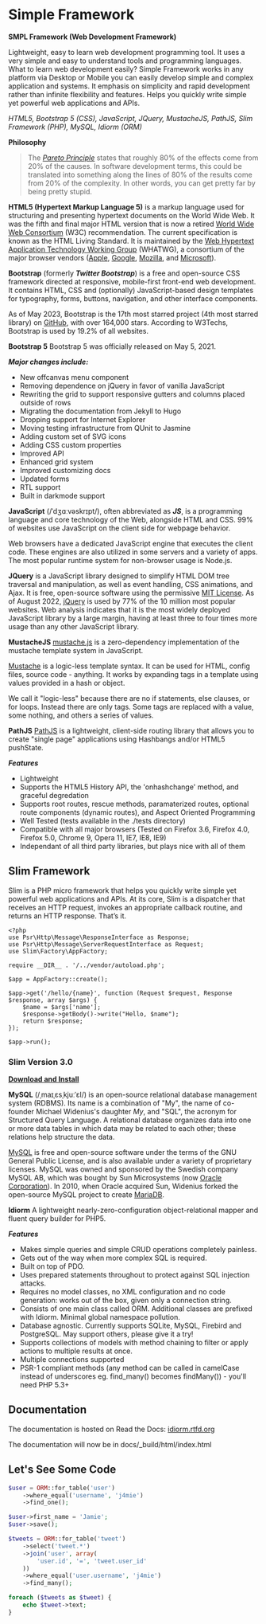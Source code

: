 # Simple Framework
**SMPL Framework (Web Development Framework)**

Lightweight, easy to learn web development programming tool. It uses a very simple and easy to understand tools and programming languages. What to learn web development easily? Simple Framework works in any platform via Desktop or Mobile you can easily develop simple and complex application and systems.  It emphasis on simplicity and rapid development rather than infinite flexibility and features. Helps you quickly write simple yet powerful web applications and APIs.

*HTML5, Bootstrap 5 (CSS), JavaScript, JQuery, MustacheJS, PathJS, Slim Framework (PHP), MySQL, Idiorm (ORM)*


**Philosophy**

> The *[Pareto Principle](https://en.wikipedia.org/wiki/Pareto_principle)* states that roughly 80% of the effects come from 20% of the causes. In software development terms, this could be translated into something along the lines of 80% of the results come from 20% of the complexity. In other words, you can get pretty far by being pretty stupid.
> 

**HTML5 (Hypertext Markup Language 5)** is a markup language used for structuring and presenting hypertext documents on the World Wide Web. It was the fifth and final major HTML version that is now a retired [World Wide Web Consortium](https://en.wikipedia.org/wiki/World_Wide_Web_Consortium) (W3C) recommendation. The current specification is known as the HTML Living Standard. It is maintained by the [Web Hypertext Application Technology Working Group](https://en.wikipedia.org/wiki/Web_Hypertext_Application_Technology_Working_Group) (WHATWG), a consortium of the major browser vendors ([Apple](https://en.wikipedia.org/wiki/Apple_Inc.), [Google](https://en.wikipedia.org/wiki/Google), [Mozilla](https://en.wikipedia.org/wiki/Mozilla), and [Microsoft](https://en.wikipedia.org/wiki/Microsoft)).

**Bootstrap** (formerly ***Twitter Bootstrap***) is a free and open-source CSS framework directed at responsive, mobile-first front-end web development. It contains HTML, CSS and (optionally) JavaScript-based design templates for typography, forms, buttons, navigation, and other interface components.

As of May 2023, Bootstrap is the 17th most starred project (4th most starred library) on [GitHub](https://en.wikipedia.org/wiki/GitHub), with over 164,000 stars. According to W3Techs, Bootstrap is used by 19.2% of all websites.

**Bootstrap 5**
Bootstrap 5 was officially released on May 5, 2021.

***Major changes include:***
* New offcanvas menu component
* Removing dependence on jQuery in favor of vanilla JavaScript
* Rewriting the grid to support responsive gutters and columns placed outside of rows
* Migrating the documentation from Jekyll to Hugo
* Dropping support for Internet Explorer
* Moving testing infrastructure from QUnit to Jasmine
* Adding custom set of SVG icons
* Adding CSS custom properties
* Improved API
* Enhanced grid system
* Improved customizing docs
* Updated forms
* RTL support
* Built in darkmode support

**JavaScript** (/ˈdʒɑːvəskrɪpt/), often abbreviated as ***JS***, is a programming language and core technology of the Web, alongside HTML and CSS. 99% of websites use JavaScript on the client side for webpage behavior.

Web browsers have a dedicated JavaScript engine that executes the client code. These engines are also utilized in some servers and a variety of apps. The most popular runtime system for non-browser usage is Node.js.

**JQuery** is a JavaScript library designed to simplify HTML DOM tree traversal and manipulation, as well as event handling, CSS animations, and Ajax. It is free, open-source software using the permissive [MIT License](https://en.wikipedia.org/wiki/MIT_License). As of August 2022, [jQuery](https://jquery.com/) is used by 77% of the 10 million most popular websites. Web analysis indicates that it is the most widely deployed JavaScript library by a large margin, having at least three to four times more usage than any other JavaScript library.

**MustacheJS**
[mustache.js](https://github.com/janl/mustache.js) is a zero-dependency implementation of the mustache template system in JavaScript.

[Mustache](http://mustache.github.io/) is a logic-less template syntax. It can be used for HTML, config files, source code - anything. It works by expanding tags in a template using values provided in a hash or object.

We call it "logic-less" because there are no if statements, else clauses, or for loops. Instead there are only tags. Some tags are replaced with a value, some nothing, and others a series of values.

**PathJS**
[PathJS](https://github.com/mtrpcic/pathjs) is a lightweight, client-side routing library that allows you to create "single page" applications using Hashbangs and/or HTML5 pushState.

***Features***
* Lightweight
* Supports the HTML5 History API, the 'onhashchange' method, and graceful degredation
* Supports root routes, rescue methods, paramaterized routes, optional route components (dynamic routes), and Aspect Oriented Programming
* Well Tested (tests available in the ./tests directory)
* Compatible with all major browsers (Tested on Firefox 3.6, Firefox 4.0, Firefox 5.0, Chrome 9, Opera 11, IE7, IE8, IE9)
* Independant of all third party libraries, but plays nice with all of them

## Slim Framework

Slim is a PHP micro framework that helps you quickly write simple yet powerful web applications and APIs. At its core, Slim is a dispatcher that receives an HTTP request, invokes an appropriate callback routine, and returns an HTTP response. That’s it.

```
<?php
use Psr\Http\Message\ResponseInterface as Response;
use Psr\Http\Message\ServerRequestInterface as Request;
use Slim\Factory\AppFactory;

require __DIR__ . '/../vendor/autoload.php';

$app = AppFactory::create();

$app->get('/hello/{name}', function (Request $request, Response $response, array $args) {
    $name = $args['name'];
    $response->getBody()->write("Hello, $name");
    return $response;
});

$app->run();
```
### Slim Version 3.0
**[Download and Install](https://www.slimframework.com/docs/v3/)**

**MySQL** (/ˌmaɪˌɛsˌkjuːˈɛl/) is an open-source relational database management system (RDBMS). Its name is a combination of "My", the name of co-founder Michael Widenius's daughter *My*, and "SQL", the acronym for Structured Query Language. A relational database organizes data into one or more data tables in which data may be related to each other; these relations help structure the data.

[MySQL](https://en.wikipedia.org/wiki/MySQL) is free and open-source software under the terms of the GNU General Public License, and is also available under a variety of proprietary licenses. MySQL was owned and sponsored by the Swedish company MySQL AB, which was bought by Sun Microsystems (now [Oracle Corporation](https://en.wikipedia.org/wiki/Oracle_Corporation)). In 2010, when Oracle acquired Sun, Widenius forked the open-source MySQL project to create [MariaDB](https://en.wikipedia.org/wiki/MariaDB).

**Idiorm**
A lightweight nearly-zero-configuration object-relational mapper and fluent query builder for PHP5.

***Features***
* Makes simple queries and simple CRUD operations completely painless.
* Gets out of the way when more complex SQL is required.
* Built on top of PDO.
* Uses prepared statements throughout to protect against SQL injection attacks.
* Requires no model classes, no XML configuration and no code generation: works out of the box, given only a connection string.
* Consists of one main class called ORM. Additional classes are prefixed with Idiorm. Minimal global namespace pollution.
* Database agnostic. Currently supports SQLite, MySQL, Firebird and PostgreSQL. May support others, please give it a try!
* Supports collections of models with method chaining to filter or apply actions to multiple results at once.
* Multiple connections supported
* PSR-1 compliant methods (any method can be called in camelCase instead of underscores eg. find_many() becomes findMany()) - you'll need PHP 5.3+

Documentation
-------------
The documentation is hosted on Read the Docs: [idiorm.rtfd.org](https://idiorm.rtfd.org)

The documentation will now be in docs/_build/html/index.html

Let's See Some Code
-------------------

```php
$user = ORM::for_table('user')
    ->where_equal('username', 'j4mie')
    ->find_one();

$user->first_name = 'Jamie';
$user->save();

$tweets = ORM::for_table('tweet')
    ->select('tweet.*')
    ->join('user', array(
        'user.id', '=', 'tweet.user_id'
    ))
    ->where_equal('user.username', 'j4mie')
    ->find_many();

foreach ($tweets as $tweet) {
    echo $tweet->text;
}
```
